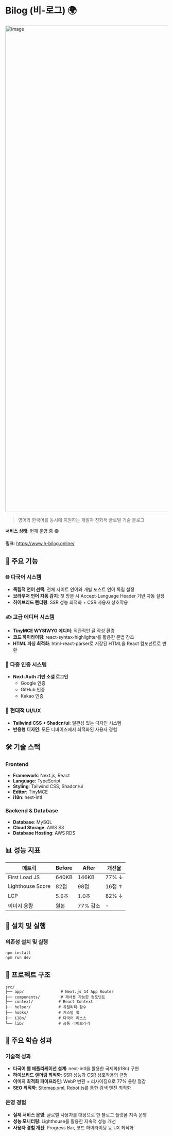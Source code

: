 # Bilog (비-로그) 🌍
<img width="1512" alt="image" src="https://github.com/user-attachments/assets/0fbf95aa-1e0f-452e-82be-988be38f384c" />


> 영어와 한국어를 동시에 지원하는 개발자 친화적 글로벌 기술 블로그

**서비스 상태**: 현재 운영 중 🟢

**링크**: https://www.h-bilog.online/

## 🚀 주요 기능

### 🌐 다국어 시스템
- **독립적 언어 선택**: 전체 사이트 언어와 개별 포스트 언어 독립 설정
- **브라우저 언어 자동 감지**: 첫 방문 시 Accept-Language Header 기반 자동 설정
- **하이브리드 렌더링**: SSR 성능 최적화 + CSR 사용자 상호작용

### ✍️ 고급 에디터 시스템
- **TinyMCE WYSIWYG 에디터**: 직관적인 글 작성 환경
- **코드 하이라이팅**: react-syntax-highlighter를 활용한 문법 강조
- **HTML 파싱 최적화**: html-react-parser로 저장된 HTML을 React 컴포넌트로 변환

### 🔐 다중 인증 시스템
- **Next-Auth 기반 소셜 로그인**
  - Google 인증
  - GitHub 인증  
  - Kakao 인증

### 🎨 현대적 UI/UX
- **Tailwind CSS + Shadcn/ui**: 일관성 있는 디자인 시스템
- **반응형 디자인**: 모든 디바이스에서 최적화된 사용자 경험

## 🛠 기술 스택

### Frontend
- **Framework**: Next.js, React
- **Language**: TypeScript
- **Styling**: Tailwind CSS, Shadcn/ui
- **Editor**: TinyMCE
- **i18n**: next-intl

### Backend & Database
- **Database**: MySQL
- **Cloud Storage**: AWS S3
- **Database Hosting**: AWS RDS

## 📊 성능 지표

| 메트릭 | Before | After | 개선율 |
|--------|---------|-------|--------|
| First Load JS | 640KB | 146KB | 77% ↓ |
| Lighthouse Score | 82점 | 98점 | 16점 ↑ |
| LCP | 5.6초 | 1.0초 | 82% ↓ |
| 이미지 용량 | 원본 | 77% 감소 | - |

## 🚀 설치 및 실행


### 의존성 설치 및 실행
```bash
npm install
npm run dev
```

## 📁 프로젝트 구조

```
src/
├── app/                # Next.js 14 App Router
├── components/         # 재사용 가능한 컴포넌트
├── context/           # React Context
├── helper/            # 유틸리티 함수
├── hooks/             # 커스텀 훅
├── i18n/              # 다국어 리소스
└── lib/               # 공통 라이브러리
```

## 🌟 주요 학습 성과

### 기술적 성과
- **다국어 웹 애플리케이션 설계**: next-intl을 활용한 국제화(i18n) 구현
- **하이브리드 렌더링 최적화**: SSR 성능과 CSR 상호작용의 균형
- **이미지 최적화 파이프라인**: WebP 변환 + 리사이징으로 77% 용량 절감
- **SEO 최적화**: Sitemap.xml, Robot.ts를 통한 검색 엔진 최적화

### 운영 경험
- **실제 서비스 운영**: 글로벌 사용자를 대상으로 한 블로그 플랫폼 지속 운영
- **성능 모니터링**: Lighthouse를 활용한 지속적 성능 개선
- **사용자 경험 개선**: Progress Bar, 코드 하이라이팅 등 UX 최적화
